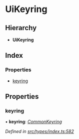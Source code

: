# UiKeyring

## Hierarchy

* **UiKeyring**

## Index

### Properties

* [keyring](uikeyring.md#keyring)

## Properties

### keyring

• **keyring**: [_CommonKeyring_](../globals.md#commonkeyring)

_Defined in_ [_src/types/index.ts:582_](https://github.com/PolymathNetwork/polymesh-sdk/blob/bf2b7a12/src/types/index.ts#L582)

